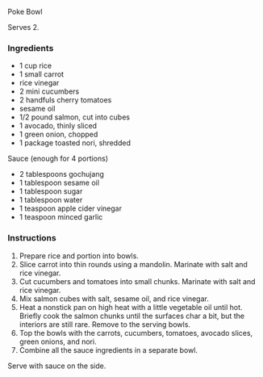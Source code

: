Poke Bowl

Serves 2.

### Ingredients

- 1 cup rice
- 1 small carrot
- rice vinegar
- 2 mini cucumbers
- 2 handfuls cherry tomatoes
- sesame oil
- 1/2 pound salmon, cut into cubes
- 1 avocado, thinly sliced
- 1 green onion, chopped
- 1 package toasted nori, shredded

Sauce (enough for 4 portions)
- 2 tablespoons gochujang
- 1 tablespoon sesame oil
- 1 tablespoon sugar
- 1 tablespoon water
- 1 teaspoon apple cider vinegar
- 1 teaspoon minced garlic

### Instructions

1. Prepare rice and portion into bowls.
2. Slice carrot into thin rounds using a mandolin. Marinate with salt and rice vinegar.
3. Cut cucumbers and tomatoes into small chunks. Marinate with salt and rice vinegar.
4. Mix salmon cubes with salt, sesame oil, and rice vinegar.
5. Heat a nonstick pan on high heat with a little vegetable oil until hot. Briefly cook the salmon chunks until the surfaces char a bit, but the interiors are still rare. Remove to the serving bowls.
6. Top the bowls with the carrots, cucumbers, tomatoes, avocado slices, green onions, and nori.
7. Combine all the sauce ingredients in a separate bowl.

Serve with sauce on the side.
